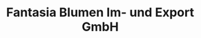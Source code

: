 ---
title: "Fantasia Blumen Im- und Export GmbH"
url: /kelsterbach/fantasia-blumen-im-und-export-gmbh/
shop: Blumen
---